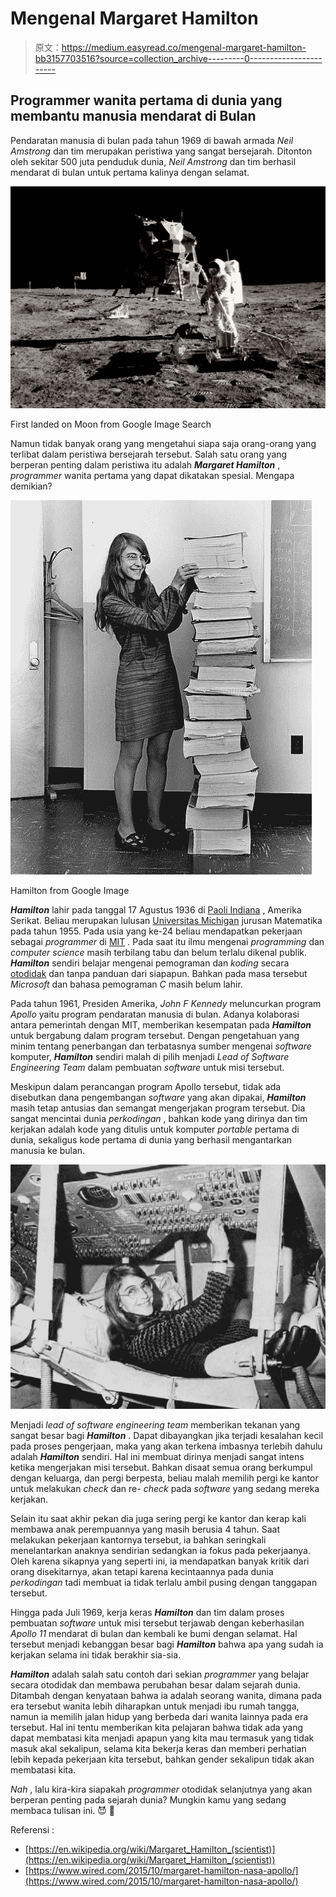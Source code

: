 # Mengenal Margaret Hamilton

> 原文：<https://medium.easyread.co/mengenal-margaret-hamilton-bb3157703516?source=collection_archive---------0----------------------->

## Programmer wanita pertama di dunia yang membantu manusia mendarat di Bulan

Pendaratan manusia di bulan pada tahun 1969 di bawah armada *Neil Amstrong* dan tim merupakan peristiwa yang sangat bersejarah. Ditonton oleh sekitar 500 juta penduduk dunia, *Neil Amstrong* dan tim berhasil mendarat di bulan untuk pertama kalinya dengan selamat.

![](img/0fd1c536fce8eb481d168b1f9f767001.png)

First landed on Moon from Google Image Search

Namun tidak banyak orang yang mengetahui siapa saja orang-orang yang terlibat dalam peristiwa bersejarah tersebut. Salah satu orang yang berperan penting dalam peristiwa itu adalah ***Margaret Hamilton*** , *programmer* wanita pertama yang dapat dikatakan spesial. Mengapa demikian?

![](img/066b0eb940aef763681ba28f1f4eeb4e.png)

Hamilton from Google Image

***Hamilton*** lahir pada tanggal 17 Agustus 1936 di [Paoli Indiana](https://en.wikipedia.org/wiki/Paoli,_Indiana) , Amerika Serikat. Beliau merupakan lulusan [Universitas Michigan](https://en.wikipedia.org/wiki/University_of_Michigan) jurusan Matematika pada tahun 1955\. Pada usia yang ke-24 beliau mendapatkan pekerjaan sebagai *programmer* di [MIT](https://en.wikipedia.org/wiki/Massachusetts_Institute_of_Technology) . Pada saat itu ilmu mengenai *programming* dan *computer science* masih terbilang tabu dan belum terlalu dikenal publik. ***Hamilton*** sendiri belajar mengenai pemograman dan *koding* secara [otodidak](https://id.wikipedia.org/wiki/Otodidak) dan tanpa panduan dari siapapun. Bahkan pada masa tersebut *Microsoft* dan bahasa pemograman *C* masih belum lahir.

Pada tahun 1961, Presiden Amerika, *John F Kennedy* meluncurkan program *Apollo* yaitu program pendaratan manusia di bulan. Adanya kolaborasi antara pemerintah dengan MIT, memberikan kesempatan pada ***Hamilton*** untuk bergabung dalam program tersebut. Dengan pengetahuan yang minim tentang penerbangan dan terbatasnya sumber mengenai *software* komputer, ***Hamilton*** sendiri malah di pilih menjadi *Lead of Software Engineering Team* dalam pembuatan *software* untuk misi tersebut.

Meskipun dalam perancangan program Apollo tersebut, tidak ada disebutkan dana pengembangan *software* yang akan dipakai, ***Hamilton*** masih tetap antusias dan semangat mengerjakan program tersebut. Dia sangat mencintai dunia *perkodingan* , bahkan kode yang dirinya dan tim kerjakan adalah kode yang ditulis untuk komputer *portable* pertama di dunia, sekaligus kode pertama di dunia yang berhasil mengantarkan manusia ke bulan.

![](img/87a2c410854f5d38f84bde1d98e3cf98.png)

Menjadi *lead of software engineering team* memberikan tekanan yang sangat besar bagi ***Hamilton*** . Dapat dibayangkan jika terjadi kesalahan kecil pada proses pengerjaan, maka yang akan terkena imbasnya terlebih dahulu adalah ***Hamilton*** sendiri. Hal ini membuat dirinya menjadi sangat intens ketika mengerjakan misi tersebut. Bahkan disaat semua orang berkumpul dengan keluarga, dan pergi berpesta, beliau malah memilih pergi ke kantor untuk melakukan *check* dan re- *check* pada *software* yang sedang mereka kerjakan.

Selain itu saat akhir pekan dia juga sering pergi ke kantor dan kerap kali membawa anak perempuannya yang masih berusia 4 tahun. Saat melakukan pekerjaan kantornya tersebut, ia bahkan seringkali menelantarkan anaknya sendirian sedangkan ia fokus pada pekerjaanya. Oleh karena sikapnya yang seperti ini, ia mendapatkan banyak kritik dari orang disekitarnya, akan tetapi karena kecintaannya pada dunia *perkodingan* tadi membuat ia tidak terlalu ambil pusing dengan tanggapan tersebut.

Hingga pada Juli 1969, kerja keras ***Hamilton*** dan tim dalam proses pembuatan *software* untuk misi tersebut terjawab dengan keberhasilan *Apollo 11* mendarat di bulan dan kembali ke bumi dengan selamat. Hal tersebut menjadi kebanggan besar bagi ***Hamilton*** bahwa apa yang sudah ia kerjakan selama ini tidak berakhir sia-sia.

***Hamilton*** adalah salah satu contoh dari sekian *programmer* yang belajar secara otodidak dan membawa perubahan besar dalam sejarah dunia. Ditambah dengan kenyataan bahwa ia adalah seorang wanita, dimana pada era tersebut wanita lebih diharapkan untuk menjadi ibu rumah tangga, namun ia memilih jalan hidup yang berbeda dari wanita lainnya pada era tersebut. Hal ini tentu memberikan kita pelajaran bahwa tidak ada yang dapat membatasi kita menjadi apapun yang kita mau termasuk yang tidak masuk akal sekalipun, selama kita bekerja keras dan memberi perhatian lebih kepada pekerjaan kita tersebut, bahkan gender sekalipun tidak akan membatasi kita.

*Nah* , lalu kira-kira siapakah *programmer* otodidak selanjutnya yang akan berperan penting pada sejarah dunia? Mungkin kamu yang sedang membaca tulisan ini. 😈 💪

Referensi :

*   [https://en.wikipedia.org/wiki/Margaret_Hamilton_(scientist)](https://en.wikipedia.org/wiki/Margaret_Hamilton_(scientist))
*   [https://www.wired.com/2015/10/margaret-hamilton-nasa-apollo/](https://www.wired.com/2015/10/margaret-hamilton-nasa-apollo/)